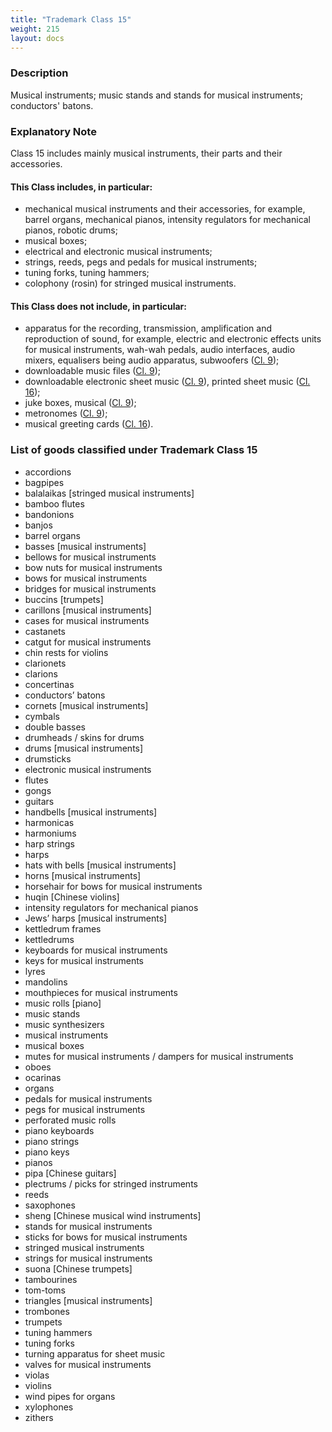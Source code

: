 ```yaml
---
title: "Trademark Class 15"
weight: 215
layout: docs
---
```


### Description

Musical instruments; music stands and stands for musical instruments; conductors' batons.

### Explanatory Note

Class 15 includes mainly musical instruments, their parts and their accessories.

#### This Class includes, in particular:

* mechanical musical instruments and their accessories, for example, barrel organs, mechanical pianos, intensity regulators for mechanical pianos, robotic drums;
* musical boxes;
* electrical and electronic musical instruments;
* strings, reeds, pegs and pedals for musical instruments;
* tuning forks, tuning hammers;
* colophony (rosin) for stringed musical instruments.

#### This Class does not include, in particular:

* &#x20;apparatus for the recording, transmission, amplification and reproduction of sound, for example, electric and electronic effects units for musical instruments, wah-wah pedals, audio interfaces, audio mixers, equalisers being audio apparatus, subwoofers ([Cl. 9](trademark-class-9));
* downloadable music files ([Cl. 9](trademark-class-9));
* downloadable electronic sheet music ([Cl. 9](trademark-class-9)), printed sheet music ([Cl. 16](trademark-class-16));
* juke boxes, musical ([Cl. 9](trademark-class-9));
* metronomes ([Cl. 9](trademark-class-9));
* musical greeting cards ([Cl. 16](trademark-class-16)).

### List of goods classified under Trademark Class 15

* accordions
* bagpipes
* balalaikas \[stringed musical instruments]
* bamboo flutes
* bandonions
* banjos
* barrel organs
* basses \[musical instruments]
* bellows for musical instruments
* bow nuts for musical instruments
* bows for musical instruments
* bridges for musical instruments
* buccins \[trumpets]
* carillons \[musical instruments]
* cases for musical instruments
* castanets
* catgut for musical instruments
* chin rests for violins
* clarionets
* clarions
* concertinas
* conductors’ batons
* cornets \[musical instruments]
* cymbals
* double basses
* drumheads / skins for drums
* drums \[musical instruments]
* drumsticks
* electronic musical instruments
* flutes
* gongs
* guitars
* handbells \[musical instruments]
* harmonicas
* harmoniums
* harp strings
* harps
* hats with bells \[musical instruments]
* horns \[musical instruments]
* horsehair for bows for musical instruments
* huqin \[Chinese violins]
* intensity regulators for mechanical pianos
* Jews’ harps \[musical instruments]
* kettledrum frames
* kettledrums
* keyboards for musical instruments
* keys for musical instruments
* lyres
* mandolins
* mouthpieces for musical instruments
* music rolls \[piano]
* music stands
* music synthesizers
* musical instruments
* musical boxes
* mutes for musical instruments / dampers for musical instruments
* oboes
* ocarinas
* organs
* pedals for musical instruments
* pegs for musical instruments
* perforated music rolls
* piano keyboards
* piano strings
* piano keys
* pianos
* pipa \[Chinese guitars]
* plectrums / picks for stringed instruments
* reeds
* saxophones
* sheng \[Chinese musical wind instruments]
* stands for musical instruments
* sticks for bows for musical instruments
* stringed musical instruments
* strings for musical instruments
* suona \[Chinese trumpets]
* tambourines
* tom-toms
* triangles \[musical instruments]
* trombones
* trumpets
* tuning hammers
* tuning forks
* turning apparatus for sheet music
* valves for musical instruments
* violas
* violins
* wind pipes for organs
* xylophones
* zithers


